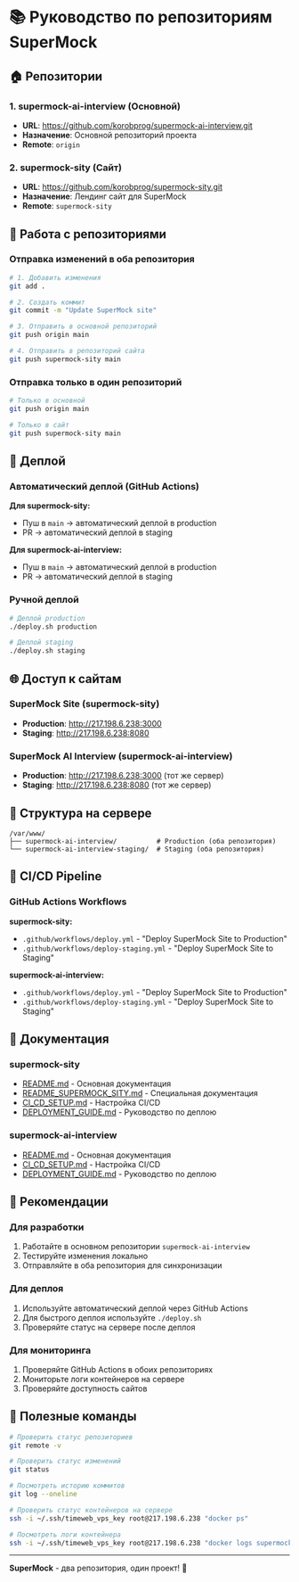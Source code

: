 # 📚 Руководство по репозиториям SuperMock

## 🏠 Репозитории

### 1. **supermock-ai-interview** (Основной)
- **URL**: https://github.com/korobprog/supermock-ai-interview.git
- **Назначение**: Основной репозиторий проекта
- **Remote**: `origin`

### 2. **supermock-sity** (Сайт)
- **URL**: https://github.com/korobprog/supermock-sity.git
- **Назначение**: Лендинг сайт для SuperMock
- **Remote**: `supermock-sity`

## 🔄 Работа с репозиториями

### Отправка изменений в оба репозитория

```bash
# 1. Добавить изменения
git add .

# 2. Создать коммит
git commit -m "Update SuperMock site"

# 3. Отправить в основной репозиторий
git push origin main

# 4. Отправить в репозиторий сайта
git push supermock-sity main
```

### Отправка только в один репозиторий

```bash
# Только в основной
git push origin main

# Только в сайт
git push supermock-sity main
```

## 🚀 Деплой

### Автоматический деплой (GitHub Actions)

**Для supermock-sity:**
- Пуш в `main` → автоматический деплой в production
- PR → автоматический деплой в staging

**Для supermock-ai-interview:**
- Пуш в `main` → автоматический деплой в production
- PR → автоматический деплой в staging

### Ручной деплой

```bash
# Деплой production
./deploy.sh production

# Деплой staging
./deploy.sh staging
```

## 🌐 Доступ к сайтам

### SuperMock Site (supermock-sity)
- **Production**: http://217.198.6.238:3000
- **Staging**: http://217.198.6.238:8080

### SuperMock AI Interview (supermock-ai-interview)
- **Production**: http://217.198.6.238:3000 (тот же сервер)
- **Staging**: http://217.198.6.238:8080 (тот же сервер)

## 📁 Структура на сервере

```
/var/www/
├── supermock-ai-interview/          # Production (оба репозитория)
└── supermock-ai-interview-staging/  # Staging (оба репозитория)
```

## 🔧 CI/CD Pipeline

### GitHub Actions Workflows

**supermock-sity:**
- `.github/workflows/deploy.yml` - "Deploy SuperMock Site to Production"
- `.github/workflows/deploy-staging.yml` - "Deploy SuperMock Site to Staging"

**supermock-ai-interview:**
- `.github/workflows/deploy.yml` - "Deploy SuperMock Site to Production"
- `.github/workflows/deploy-staging.yml` - "Deploy SuperMock Site to Staging"

## 📝 Документация

### supermock-sity
- [README.md](README.md) - Основная документация
- [README_SUPERMOCK_SITY.md](README_SUPERMOCK_SITY.md) - Специальная документация
- [CI_CD_SETUP.md](CI_CD_SETUP.md) - Настройка CI/CD
- [DEPLOYMENT_GUIDE.md](DEPLOYMENT_GUIDE.md) - Руководство по деплою

### supermock-ai-interview
- [README.md](README.md) - Основная документация
- [CI_CD_SETUP.md](CI_CD_SETUP.md) - Настройка CI/CD
- [DEPLOYMENT_GUIDE.md](DEPLOYMENT_GUIDE.md) - Руководство по деплою

## 🎯 Рекомендации

### Для разработки
1. Работайте в основном репозитории `supermock-ai-interview`
2. Тестируйте изменения локально
3. Отправляйте в оба репозитория для синхронизации

### Для деплоя
1. Используйте автоматический деплой через GitHub Actions
2. Для быстрого деплоя используйте `./deploy.sh`
3. Проверяйте статус на сервере после деплоя

### Для мониторинга
1. Проверяйте GitHub Actions в обоих репозиториях
2. Мониторьте логи контейнеров на сервере
3. Проверяйте доступность сайтов

## 🔗 Полезные команды

```bash
# Проверить статус репозиториев
git remote -v

# Проверить статус изменений
git status

# Посмотреть историю коммитов
git log --oneline

# Проверить статус контейнеров на сервере
ssh -i ~/.ssh/timeweb_vps_key root@217.198.6.238 "docker ps"

# Посмотреть логи контейнера
ssh -i ~/.ssh/timeweb_vps_key root@217.198.6.238 "docker logs supermock-ai-interview"
```

---

**SuperMock** - два репозитория, один проект! 🚀
